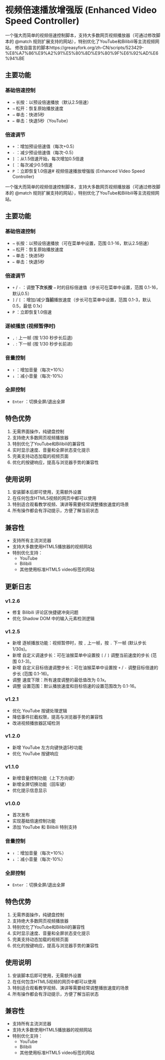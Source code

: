 # 视频倍速播放增强版 (Enhanced Video Speed Controller)

一个强大而简单的视频倍速控制脚本，支持大多数网页视频播放器（可通过修改脚本的 @match 规则扩展支持的网站），特别优化了YouTube和Bilibili等主流视频网站。 修改自苗言的脚本https://greasyfork.org/zh-CN/scripts/523429-%E8%A7%86%E9%A2%91%E5%80%8D%E9%80%9F%E6%92%AD%E6%94%BE

## 主要功能

### 基础倍速控制
- `→` 长按：以预设倍速播放（默认2.5倍速）
- `→` 松开：恢复原始播放速度
- `→` 单击：快进5秒
- `←` 单击：快退5秒（YouTube）

### 倍速调节
- `+` ：增加预设倍速值（每次+0.5）
- `-` ：减少预设倍速值（每次-0.5）
- `]` ：从1.5倍速开始，每次增加0.5倍速
- `[` ：每次减少0.5倍速
- `P` ：立即恢复1.0倍速# 视频倍速播放增强版 (Enhanced Video Speed Controller)

一个强大而简单的视频倍速控制脚本，支持大多数网页视频播放器（可通过修改脚本的 @match 规则扩展支持的网站），特别优化了YouTube和Bilibili等主流视频网站。

## 主要功能

### 基础倍速控制
- `→` 长按：以预设倍速播放（可在菜单中设置，范围 0.1-16，默认2.5倍速）
- `→` 松开：恢复原始播放速度
- `→` 单击：快进5秒
- `←` 单击：快退5秒

### 倍速调节
- `+` / `-` ：调整**下次长按** `→` 时的目标倍速值（步长可在菜单中设置，范围 0.1-16，默认0.5）
- `]` / `[` ：增加/减少**当前**播放速度（步长可在菜单中设置，范围 0.1-3，默认0.5，最低 0.1x）
- `P` ：立即恢复1.0倍速

### 逐帧播放 (视频暂停时)
- `,` : 上一帧 (按 1/30 秒步长后退)
- `.` : 下一帧 (按 1/30 秒步长前进)

### 音量控制
- `↑` ：增加音量（每次+10%）
- `↓` ：减小音量（每次-10%）

### 全屏控制
- `Enter` ：切换全屏/退出全屏

## 特色优势
1. 无需界面操作，纯键盘控制
2. 支持绝大多数网页视频播放器
3. 特别优化了YouTube和Bilibili的兼容性
4. 实时显示速度、音量和全屏状态变化提示
5. 完美支持动态加载的视频页面
6. 优化的按键响应，提高与浏览器手势的兼容性

## 使用说明
1. 安装脚本后即可使用，无需额外设置
2. 在任何包含HTML5视频的网页中都可以使用
3. 特别适合观看教学视频、演讲等需要经常调整播放速度的场景
4. 所有操作都会有浮动提示，方便了解当前状态

## 兼容性
- 支持所有主流浏览器
- 支持大多数使用HTML5播放器的视频网站
- 特别优化支持：
  - YouTube
  - Bilibili
  - 其他使用标准HTML5 video标签的网站

## 更新日志
### v1.2.6
- 修复 Bilibili 评论区快捷键冲突问题
- 优化 Shadow DOM 中的输入元素检测逻辑

### v1.2.5
- 新增 逐帧播放功能：视频暂停时，按 `,` 上一帧，按 `.` 下一帧 (默认步长 1/30s)。
- 新增 自定义调速步长：可在油猴菜单中设置按 `[` / `]` 调整当前速度的步长 (范围 0.1-3)。
- 新增 自定义目标倍速调整步长：可在油猴菜单中设置按 `+` / `-` 调整目标倍速的步长 (范围 0.1-16)。
- 调整 速度下限：所有速度调整的最低值改为 0.1x。
- 调整 设置范围：默认播放速度和目标倍速的设置范围改为 0.1-16。

### v1.2.1
- 优化 YouTube 按键处理逻辑
- 降低事件拦截权限，提高与浏览器手势的兼容性
- 改进视频播放器区域检测

### v1.2.0
- 新增 YouTube 左方向键快退5秒功能
- 优化 YouTube 按键响应

### v1.1.0
- 新增音量控制功能（上下方向键）
- 新增全屏切换功能（回车键）
- 优化提示信息显示

### v1.0.0
- 首次发布
- 实现基础倍速控制功能
- 添加 YouTube 和 Bilibili 特别支持

### 音量控制
- `↑` ：增加音量（每次+10%）
- `↓` ：减小音量（每次-10%）

### 全屏控制
- `Enter` ：切换全屏/退出全屏

## 特色优势
1. 无需界面操作，纯键盘控制
2. 支持绝大多数网页视频播放器
3. 特别优化了YouTube和Bilibili的兼容性
4. 实时显示速度、音量和全屏状态变化提示
5. 完美支持动态加载的视频页面
6. 优化的按键响应，提高与浏览器手势的兼容性

## 使用说明
1. 安装脚本后即可使用，无需额外设置
2. 在任何包含HTML5视频的网页中都可以使用
3. 特别适合观看教学视频、演讲等需要经常调整播放速度的场景
4. 所有操作都会有浮动提示，方便了解当前状态

## 兼容性
- 支持所有主流浏览器
- 支持大多数使用HTML5播放器的视频网站
- 特别优化支持：
  - YouTube
  - Bilibili
  - 其他使用标准HTML5 video标签的网站
